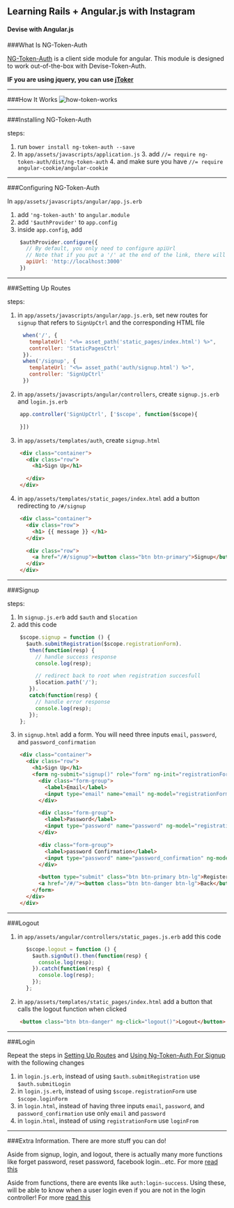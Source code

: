 ## Learning Rails + Angular.js with Instagram
#### Devise with Angular.js

###What Is NG-Token-Auth

[NG-Token-Auth](https://github.com/lynndylanhurley/ng-token-auth) is a client side module for angular. This module is designed to work out-of-the-box with Devise-Token-Auth.

**IF you are using jquery, you can use [jToker](https://github.com/lynndylanhurley/j-toker)**

---
###How It Works
![how-token-works](https://github.com/lynndylanhurley/ng-token-auth/raw/master/test/app/images/flow/token-update-detail.jpg)

---
###Installing NG-Token-Auth

steps:

1. run `bower install ng-token-auth --save`
2. In `app/assets/javascripts/application.js`
    3. add `//= require ng-token-auth/dist/ng-token-auth`
    4. and make sure you have `//= require angular-cookie/angular-cookie`

---
###Configuring NG-Token-Auth

In `app/assets/javascripts/angular/app.js.erb`

1. add `'ng-token-auth'` to `angular.module`
2. add `'$authProvider'` to `app.config`
3. inside `app.config`, add

```js
    $authProvider.configure({
      // By default, you only need to configure apiUrl
      // Note that if you put a '/' at the end of the link, there will be errors when calling the api
      apiUrl: 'http://localhost:3000'
    })
```

---
<a name="setting-up-routes"></a>
###Setting Up Routes

steps:

 1. in `app/assets/javascripts/angular/app.js.erb`, set new routes for `signup` that refers to `SignUpCtrl` and the corresponding HTML file

```js
     when('/', {
       templateUrl: "<%= asset_path('static_pages/index.html') %>",
       controller: 'StaticPagesCtrl'
     }).
     when('/signup', {
       templateUrl: "<%= asset_path('auth/signup.html') %>",
       controller: 'SignUpCtrl'
     })
```

 2. in `app/assets/javascripts/angular/controllers`, create `signup.js.erb` and `login.js.erb`

```js
    app.controller('SignUpCtrl', ['$scope', function($scope){

    }])
```

 3. in `app/assets/templates/auth`, create `signup.html`

```html
    <div class="container">
      <div class="row">
        <h1>Sign Up</h1>

      </div>
    </div>
```

 4. in `app/assets/templates/static_pages/index.html` add a button redirecting to `/#/signup`

```html
    <div class="container">
      <div class="row">
        <h1> {{ message }} </h1>
      </div>

      <div class="row">
        <a href="/#/signup"><button class="btn btn-primary">Signup</button></a>
      </div>
    </div>
```

---
<a name="signup"></a>
###Signup

steps:

1. In `signup.js.erb` add `$auth` and `$location`
2. add this code

```js
    $scope.signup = function () {
      $auth.submitRegistration($scope.registrationForm).
       then(function(resp) {
         // handle success response
         console.log(resp);

         // redirect back to root when registration succesfull
         $location.path('/');
       }).
       catch(function(resp) {
         // handle error response
         console.log(resp);
       });
    };
```

3. in `signup.html` add a form. You will need three inputs `email`, `password`, and `password_confirmation`

```html
    <div class="container">
      <div class="row">
        <h1>Sign Up</h1>
        <form ng-submit="signup()" role="form" ng-init="registrationForm = {}">
          <div class="form-group">
            <label>Email</label>
            <input type="email" name="email" ng-model="registrationForm.email" required="required" class="form-control" placeholder="Enter Email"/>
          </div>

          <div class="form-group">
            <label>Password</label>
            <input type="password" name="password" ng-model="registrationForm.password" required="required" class="form-control" placeholder="Enter Password"/>
          </div>

          <div class="form-group">
            <label>password Confirmation</label>
            <input type="password" name="password_confirmation" ng-model="registrationForm.password_confirmation" required="required" class="form-control" placeholder="Enter Password Confirmation"/>
          </div>

          <button type="submit" class="btn btn-primary btn-lg">Register</button>
          <a href="/#/"><button class="btn btn-danger btn-lg">Back</button></a>
        </form>
      </div>
    </div>
```

---
###Logout

1. in `app/assets/angular/controllers/static_pages.js.erb` add this code

```js
      $scope.logout = function () {
        $auth.signOut().then(function(resp) {
          console.log(resp);
        }).catch(function(resp) {
          console.log(resp);
        });
      };
```

2. in `app/assets/templates/static_pages/index.html` add a button that calls the logout function when clicked

```html
    <button class="btn btn-danger" ng-click="logout()">Logout</button>
```

---
###Login

Repeat the steps in [Setting Up Routes](#signup) and [Using Ng-Token-Auth For Signup](setting-up-routes) with the following changes

1. in `login.js.erb`, instead of using `$auth.submitRegistration` use `$auth.submitLogin`
2. in `login.js.erb`, instead of using `$scope.registrationForm` use `$scope.loginForm`
3. in `login.html`, instead of having three inputs `email`, `password`, and `password_confirmation` use only `email` and `password`
4. in `login.html`, instead of using `registrationForm` use `loginFrom`

---
###Extra Information. There are more stuff you can do!

Aside from signup, login, and logout, there is actually many more functions like forget password, reset password, facebook login...etc. For more [read this](https://github.com/lynndylanhurley/ng-token-auth#api)

Aside from functions, there are events like `auth:login-success`. Using these, will be able to know when a user login even if you are not in the login controller! For more [read this](https://github.com/lynndylanhurley/ng-token-auth#events)